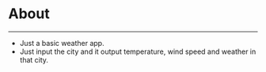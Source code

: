 # About
----------------
* Just a basic weather app.
* Just input the city and it output temperature, wind speed and weather in that city.